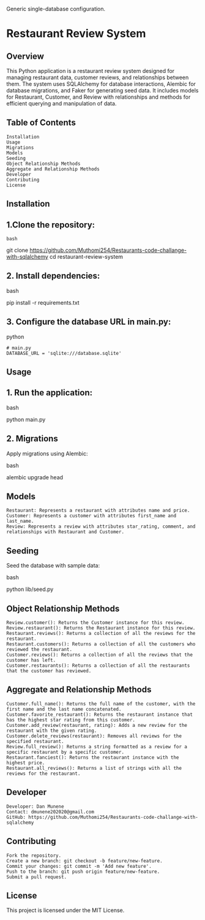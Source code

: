 Generic single-database configuration.

# Restaurant Review System
  ## Overview

This Python application is a restaurant review system designed for managing restaurant data, customer reviews, and relationships between them. The system uses SQLAlchemy for database interactions, Alembic for database migrations, and Faker for generating seed data. It includes models for Restaurant, Customer, and Review with relationships and methods for efficient querying and manipulation of data.
  ## Table of Contents

    Installation
    Usage
    Migrations
    Models
    Seeding
    Object Relationship Methods
    Aggregate and Relationship Methods
    Developer
    Contributing
    License

## Installation

   ## 1.Clone the repository:

    bash

git clone https://github.com/Muthomi254/Restaurants-code-challange-with-sqlalchemy
cd restaurant-review-system

 ## 2. Install dependencies:

bash

pip install -r requirements.txt

## 3. Configure the database URL in main.py:

python

    # main.py
    DATABASE_URL = 'sqlite:///database.sqlite'

## Usage

## 1. Run the application:

bash

python main.py

## 2. Migrations

Apply migrations using Alembic:

bash

alembic upgrade head

## Models

    Restaurant: Represents a restaurant with attributes name and price.
    Customer: Represents a customer with attributes first_name and last_name.
    Review: Represents a review with attributes star_rating, comment, and relationships with Restaurant and Customer.

## Seeding

Seed the database with sample data:

bash

python lib/seed.py

## Object Relationship Methods

    Review.customer(): Returns the Customer instance for this review.
    Review.restaurant(): Returns the Restaurant instance for this review.
    Restaurant.reviews(): Returns a collection of all the reviews for the restaurant.
    Restaurant.customers(): Returns a collection of all the customers who reviewed the restaurant.
    Customer.reviews(): Returns a collection of all the reviews that the customer has left.
    Customer.restaurants(): Returns a collection of all the restaurants that the customer has reviewed.

## Aggregate and Relationship Methods

    Customer.full_name(): Returns the full name of the customer, with the first name and the last name concatenated.
    Customer.favorite_restaurant(): Returns the restaurant instance that has the highest star rating from this customer.
    Customer.add_review(restaurant, rating): Adds a new review for the restaurant with the given rating.
    Customer.delete_reviews(restaurant): Removes all reviews for the specified restaurant.
    Review.full_review(): Returns a string formatted as a review for a specific restaurant by a specific customer.
    Restaurant.fanciest(): Returns the restaurant instance with the highest price.
    Restaurant.all_reviews(): Returns a list of strings with all the reviews for the restaurant.

## Developer

    Developer: Dan Munene
    Contact: dmunene202020@gmail.com
    GitHub: https://github.com/Muthomi254/Restaurants-code-challange-with-sqlalchemy

## Contributing

    Fork the repository.
    Create a new branch: git checkout -b feature/new-feature.
    Commit your changes: git commit -m 'Add new feature'.
    Push to the branch: git push origin feature/new-feature.
    Submit a pull request.

## License

This project is licensed under the MIT License.